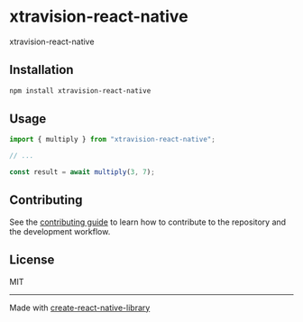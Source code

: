 # xtravision-react-native
xtravision-react-native
## Installation

```sh
npm install xtravision-react-native
```

## Usage

```js
import { multiply } from "xtravision-react-native";

// ...

const result = await multiply(3, 7);
```

## Contributing

See the [contributing guide](CONTRIBUTING.md) to learn how to contribute to the repository and the development workflow.

## License

MIT

---

Made with [create-react-native-library](https://github.com/callstack/react-native-builder-bob)

